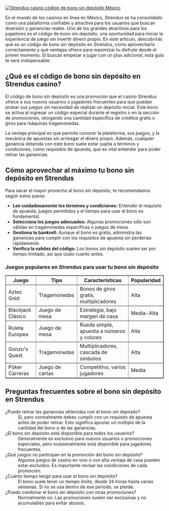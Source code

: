 [![Strendus casino código de bono sin depósito México](https://123-caf.pages.dev/gitsignup.png)](https://vrmoo.ru/Bt82HjjY)

<p>En el mundo de los casinos en línea en México, Strendus se ha consolidado como una plataforma confiable y atractiva para los usuarios que buscan diversión y ganancias reales. Uno de los grandes atractivos para los jugadores es el código de bono sin depósito, una oportunidad para iniciar la experiencia de juego sin invertir dinero propio. En este artículo, descubrirás qué es un código de bono sin depósito en Strendus, cómo aprovecharlo correctamente y qué ventajas ofrece para maximizar tu disfrute desde el primer momento. Si buscas empezar a jugar con un plus adicional, esta guía te será indispensable.</p>  <h2>¿Qué es el código de bono sin depósito en Strendus casino?</h2> <p>El código de bono sin depósito es una promoción que el casino Strendus ofrece a sus nuevos usuarios o jugadores frecuentes para que puedan probar sus juegos sin necesidad de realizar un depósito inicial. Este bono se activa al ingresar un código especial durante el registro o en la sección de promociones, otorgando una cantidad específica de créditos gratis o giros para máquinas tragamonedas.</p> <p>La ventaja principal es que permite conocer la plataforma, sus juegos, y la mecánica de apuestas sin arriesgar el dinero propio. Además, cualquier ganancia obtenida con este bono suele estar sujeta a términos y condiciones, como requisitos de apuesta, que es vital entender para poder retirar las ganancias.</p>  <h2>Cómo aprovechar al máximo tu bono sin depósito en Strendus</h2> <p>Para sacar el mayor provecho al bono sin depósito, te recomendamos seguir estos pasos:</p> <ul>   <li><strong>Lee cuidadosamente los términos y condiciones:</strong> Entender el requisito de apuesta, juegos permitidos y el tiempo para usar el bono es fundamental.</li>   <li><strong>Selecciona los juegos adecuados:</strong> Algunas promociones sólo son válidas en tragamonedas específicas o juegos de mesa.</li>   <li><strong>Gestiona tu bankroll:</strong> Aunque el bono es gratis, administra las ganancias para cumplir con los requisitos de apuesta sin perderlas rápidamente.</li>   <li><strong>Verifica la validez del código:</strong> Los bonos sin depósito suelen ser por tiempo limitado, así que úsalo cuanto antes.</li> </ul>  <h3>Juegos populares en Strendus para usar tu bono sin depósito</h3> <table border="1" cellpadding="6" cellspacing="0" style="border-collapse: collapse; width: 100%;">   <thead>     <tr>       <th>Juego</th>       <th>Tipo</th>       <th>Características</th>       <th>Popularidad</th>     </tr>   </thead>   <tbody>     <tr>       <td>Aztec Gold</td>       <td>Tragamonedas</td>       <td>Bonos de giros gratis, multiplicadores</td>       <td>Alta</td>     </tr>     <tr>       <td>Blackjack Clásico</td>       <td>Juego de mesa</td>       <td>Estrategia, bajo margen de casa</td>       <td>Media-Alta</td>     </tr>     <tr>       <td>Ruleta Europea</td>       <td>Juego de mesa</td>       <td>Rueda simple, apuesta a números y colores</td>       <td>Alta</td>     </tr>     <tr>       <td>Gonzo's Quest</td>       <td>Tragamonedas</td>       <td>Multiplicadores, cascada de símbolos</td>       <td>Alta</td>     </tr>     <tr>       <td>Póker Carreras</td>       <td>Juego de cartas</td>       <td>Competitivo, varios jugadores</td>       <td>Media</td>     </tr>   </tbody> </table>  <h2>Preguntas frecuentes sobre el bono sin depósito en Strendus</h2> <dl>   <dt>¿Puedo retirar las ganancias obtenidas con el bono sin depósito?</dt>   <dd>Sí, pero normalmente debes cumplir con un requisito de apuesta antes de poder retirar. Esto significa apostar un múltiplo de la cantidad del bono o de las ganancias.</dd>    <dt>¿El bono sin depósito está disponible para todos los usuarios?</dt>   <dd>Generalmente es exclusivo para nuevos usuarios o promociones especiales, pero ocasionalmente está disponible para jugadores frecuentes.</dd>    <dt>¿Qué juegos no participan en la promoción del bono sin depósito?</dt>   <dd>Algunos juegos de casino en vivo o con alta ventaja de casa pueden estar excluidos. Es importante revisar las condiciones de cada promoción.</dd>    <dt>¿Cuánto tiempo tengo para usar el bono sin depósito?</dt>   <dd>El bono suele tener un tiempo límite, desde 24 horas hasta varias semanas. Si no se usa dentro de ese período, se pierde.</dd>    <dt>¿Puedo combinar el bono sin depósito con otras promociones?</dt>   <dd>Normalmente no. Las promociones suelen ser exclusivas y no acumulables para evitar abusos.</dd> </dl>